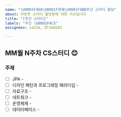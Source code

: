 ```yaml
---
name: "\U0001F469\U0001F3FB‍\U0001F4BB주간 스터디 할당"
about: 이번주 스터디 할당량에 대한 이슈입니다
title: "[주간 스터디]"
labels: "주간 \U0001F4C5"
assignees: sa11k, Dltmd202

---
```


## MM월 N주차 CS스터디 😊

### 주제
- [ ] JPA -
- [ ] 디자인 패턴과 프로그래밍 패러다임 -
- [ ] 자료구조 -
- [ ] 네트워크 -
- [ ] 운영체제 -
- [ ] 데이터베이스 -
